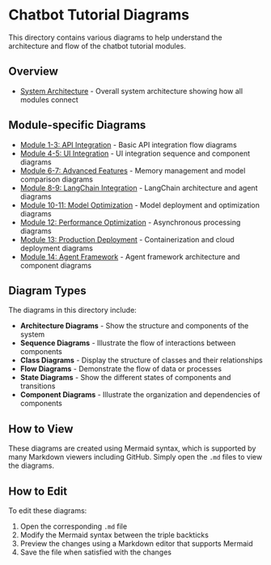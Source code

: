 # Chatbot Tutorial Diagrams

This directory contains various diagrams to help understand the architecture and flow of the chatbot tutorial modules.

## Overview

- [System Architecture](system_architecture.md) - Overall system architecture showing how all modules connect

## Module-specific Diagrams

- [Module 1-3: API Integration](module1_3_api_integration.md) - Basic API integration flow diagrams
- [Module 4-5: UI Integration](module4_5_ui_integration.md) - UI integration sequence and component diagrams
- [Module 6-7: Advanced Features](module6_7_advanced_features.md) - Memory management and model comparison diagrams
- [Module 8-9: LangChain Integration](module8_9_langchain_integration.md) - LangChain architecture and agent diagrams
- [Module 10-11: Model Optimization](module10_11_model_optimization.md) - Model deployment and optimization diagrams
- [Module 12: Performance Optimization](module12_performance_optimization.md) - Asynchronous processing diagrams
- [Module 13: Production Deployment](module13_production_deployment.md) - Containerization and cloud deployment diagrams
- [Module 14: Agent Framework](module14_agent_framework.md) - Agent framework architecture and component diagrams

## Diagram Types

The diagrams in this directory include:

- **Architecture Diagrams** - Show the structure and components of the system
- **Sequence Diagrams** - Illustrate the flow of interactions between components
- **Class Diagrams** - Display the structure of classes and their relationships
- **Flow Diagrams** - Demonstrate the flow of data or processes
- **State Diagrams** - Show the different states of components and transitions
- **Component Diagrams** - Illustrate the organization and dependencies of components

## How to View

These diagrams are created using Mermaid syntax, which is supported by many Markdown viewers including GitHub. Simply open the `.md` files to view the diagrams.

## How to Edit

To edit these diagrams:

1. Open the corresponding `.md` file
2. Modify the Mermaid syntax between the triple backticks
3. Preview the changes using a Markdown editor that supports Mermaid
4. Save the file when satisfied with the changes
